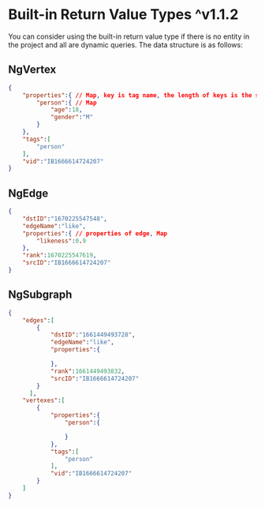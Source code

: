 
# Built-in Return Value Types ^v1.1.2

You can consider using the built-in return value type if there is no entity in the project and all are dynamic queries. The data structure is as follows:

## NgVertex

```json
{
    "properties":{ // Map, key is tag name, the length of keys is the same as the length of tags at this level
        "person":{ // Map
            "age":18,
            "gender":"M"
        }
    },
    "tags":[
        "person"
    ],
    "vid":"IB1666614724207"
}
```

## NgEdge

```json
{
    "dstID":"1670225547548",
    "edgeName":"like",
    "properties":{ // properties of edge, Map
        "likeness":0.9
    },
    "rank":1670225547619,
    "srcID":"IB1666614724207"
}
```

## NgSubgraph

```json
{
    "edges":[
        {
            "dstID":"1661449493728",
            "edgeName":"like",
            "properties":{

            },
            "rank":1661449493832,
            "srcID":"IB1666614724207"
        }
      ],
    "vertexes":[
        {
            "properties":{
                "person":{

                }
            },
            "tags":[
                "person"
            ],
            "vid":"IB1666614724207"
        }
    ]
}
```